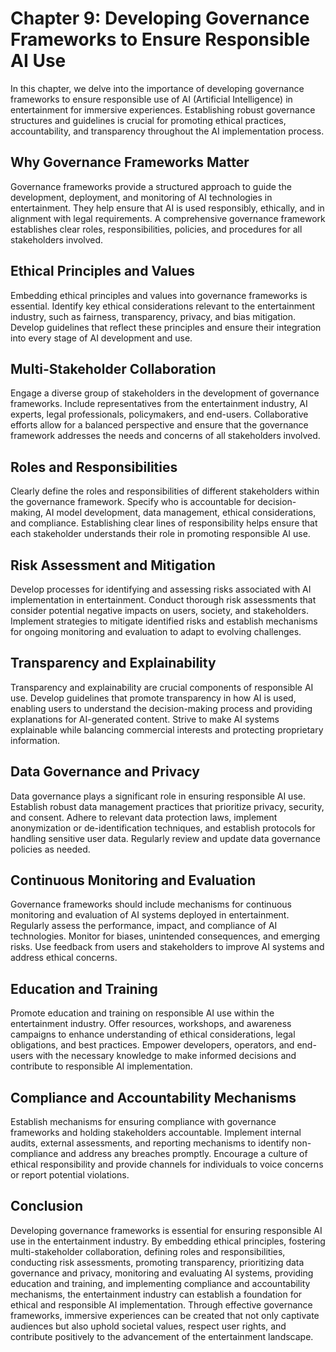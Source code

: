 Chapter 9: Developing Governance Frameworks to Ensure Responsible AI Use
========================================================================

In this chapter, we delve into the importance of developing governance frameworks to ensure responsible use of AI (Artificial Intelligence) in entertainment for immersive experiences. Establishing robust governance structures and guidelines is crucial for promoting ethical practices, accountability, and transparency throughout the AI implementation process.

Why Governance Frameworks Matter
--------------------------------

Governance frameworks provide a structured approach to guide the development, deployment, and monitoring of AI technologies in entertainment. They help ensure that AI is used responsibly, ethically, and in alignment with legal requirements. A comprehensive governance framework establishes clear roles, responsibilities, policies, and procedures for all stakeholders involved.

Ethical Principles and Values
-----------------------------

Embedding ethical principles and values into governance frameworks is essential. Identify key ethical considerations relevant to the entertainment industry, such as fairness, transparency, privacy, and bias mitigation. Develop guidelines that reflect these principles and ensure their integration into every stage of AI development and use.

Multi-Stakeholder Collaboration
-------------------------------

Engage a diverse group of stakeholders in the development of governance frameworks. Include representatives from the entertainment industry, AI experts, legal professionals, policymakers, and end-users. Collaborative efforts allow for a balanced perspective and ensure that the governance framework addresses the needs and concerns of all stakeholders involved.

Roles and Responsibilities
--------------------------

Clearly define the roles and responsibilities of different stakeholders within the governance framework. Specify who is accountable for decision-making, AI model development, data management, ethical considerations, and compliance. Establishing clear lines of responsibility helps ensure that each stakeholder understands their role in promoting responsible AI use.

Risk Assessment and Mitigation
------------------------------

Develop processes for identifying and assessing risks associated with AI implementation in entertainment. Conduct thorough risk assessments that consider potential negative impacts on users, society, and stakeholders. Implement strategies to mitigate identified risks and establish mechanisms for ongoing monitoring and evaluation to adapt to evolving challenges.

Transparency and Explainability
-------------------------------

Transparency and explainability are crucial components of responsible AI use. Develop guidelines that promote transparency in how AI is used, enabling users to understand the decision-making process and providing explanations for AI-generated content. Strive to make AI systems explainable while balancing commercial interests and protecting proprietary information.

Data Governance and Privacy
---------------------------

Data governance plays a significant role in ensuring responsible AI use. Establish robust data management practices that prioritize privacy, security, and consent. Adhere to relevant data protection laws, implement anonymization or de-identification techniques, and establish protocols for handling sensitive user data. Regularly review and update data governance policies as needed.

Continuous Monitoring and Evaluation
------------------------------------

Governance frameworks should include mechanisms for continuous monitoring and evaluation of AI systems deployed in entertainment. Regularly assess the performance, impact, and compliance of AI technologies. Monitor for biases, unintended consequences, and emerging risks. Use feedback from users and stakeholders to improve AI systems and address ethical concerns.

Education and Training
----------------------

Promote education and training on responsible AI use within the entertainment industry. Offer resources, workshops, and awareness campaigns to enhance understanding of ethical considerations, legal obligations, and best practices. Empower developers, operators, and end-users with the necessary knowledge to make informed decisions and contribute to responsible AI implementation.

Compliance and Accountability Mechanisms
----------------------------------------

Establish mechanisms for ensuring compliance with governance frameworks and holding stakeholders accountable. Implement internal audits, external assessments, and reporting mechanisms to identify non-compliance and address any breaches promptly. Encourage a culture of ethical responsibility and provide channels for individuals to voice concerns or report potential violations.

Conclusion
----------

Developing governance frameworks is essential for ensuring responsible AI use in the entertainment industry. By embedding ethical principles, fostering multi-stakeholder collaboration, defining roles and responsibilities, conducting risk assessments, promoting transparency, prioritizing data governance and privacy, monitoring and evaluating AI systems, providing education and training, and implementing compliance and accountability mechanisms, the entertainment industry can establish a foundation for ethical and responsible AI implementation. Through effective governance frameworks, immersive experiences can be created that not only captivate audiences but also uphold societal values, respect user rights, and contribute positively to the advancement of the entertainment landscape.
